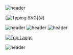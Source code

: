 ![header](https://capsule-render.vercel.app/api?type=waving&height=200&color=gradient&section=header&textBg=false&fontAlign=54&descAlign=72&descAlignY=74&reversal=true)

[![Typing SVG](https://readme-typing-svg.demolab.com?font=Exo+2&weight=800&size=25&duration=8000&pause=500&color=F7CB71&multiline=true&random=true&width=1000&height=100&lines=Thanks+for+stopping+by.+I+hope+you+find+something+that+inspires+you!)](#)


![header](https://img.shields.io/badge/C%23-239120?style=for-the-badge&logo=c-sharp&logoColor=white)
![header](https://img.shields.io/badge/.NET-5C2D91?style=for-the-badge&logo=.net&logoColor=white)
![header](https://img.shields.io/badge/Swift-FA7343?style=for-the-badge&logo=swift&logoColor=white)

[![Top Langs](https://github-readme-stats.vercel.app/api/top-langs/?username=park4812)](https://github.com/anuraghazra/github-readme-stats)

![header](https://capsule-render.vercel.app/api?type=waving&height=200&color=gradient&text=&section=footer)
<!--
**park4812/park4812** is a ✨ _special_ ✨ repository because its `README.md` (this file) appears on your GitHub profile.

Here are some ideas to get you started:

- 🔭 I’m currently working on ...
- 🌱 I’m currently learning ...
- 👯 I’m looking to collaborate on ...
- 🤔 I’m looking for help with ...
- 💬 Ask me about ...
- 📫 How to reach me: ...
- 😄 Pronouns: ...
- ⚡ Fun fact: ...
-->
